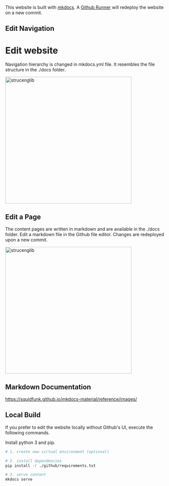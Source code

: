 This website is built with [mkdocs](https://www.mkdocs.org/). A [Github Runner](https://github.com/kfmResearch-NumericsTeam/Struc_Eng_Library_Website/actions/workflows/deploy.yml) will redeploy the website on a new commit.

## Edit Navigation
# Edit website 
Navigation hierarchy is changed in mkdocs.yml file. It resembles the file structure in the ./docs folder.  

<p align="left">
<img src="https://user-images.githubusercontent.com/2311941/196964646-1871193b-8af9-4129-94d0-f02bd015379e.png" alt="strucenglib" width="400"/>
</p>

## Edit a Page
The content pages are written in markdown and are available in the ./docs folder.
Edit a markdown file in the Github file editor. Changes are redeployed upon a new commit.

<p align="left">
<img src="https://user-images.githubusercontent.com/2311941/196965370-33f40404-eb83-4015-a1c6-c1cc770aa6ff.png" alt="strucenglib" width="400"/>
</p>


## Markdown Documentation
https://squidfunk.github.io/mkdocs-material/reference/images/


## Local Build
If you prefer to edit the website locally without Github's UI, execute the following commands.

Install python 3 and pip.

```sh
# 1. create new virtual environment (optional)

# 2. install dependencies
pip install -r ./github/requirements.txt

# 3. serve content
mkdocs serve

```


